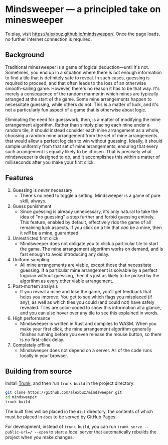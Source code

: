 # Mindsweeper — a principled take on minesweeper

To play, visit https://alexbuz.github.io/mindsweeper/. Once the page loads, no further internet connection is required.

## Background

Traditional minesweeper is a game of logical deduction—until it's not. Sometimes, you end up in a situation where there is not enough information to find a tile that is definitely safe to reveal. In such cases, guessing is required to proceed, and that often leads to the loss of an otherwise smooth-sailing game. However, there's no reason it has to be that way. It's merely a consequence of the random manner in which mines are typically arranged at the start of the game. Some mine arrangements happen to necessitate guessing, while others do not. This is a matter of luck, and it's not a particularly fun aspect of a game that is otherwise about logic.

Eliminating the need for guesswork, then, is a matter of modifying the mine arrangement algorithm. Rather than simply placing each mine under a random tile, it should instead consider each mine arrangement as a whole, choosing a random mine arrangement from the set of mine arrangements that would allow a perfect logician to win without guessing. Ideally, it should sample uniformly from that set of mine arrangements, ensuring that every such arrangement is equally likely to be chosen. That is precisely what mindsweeper is designed to do, and it accomplishes this within a matter of milliseconds after you make your first click.

## Features

1. Guessing is *never* necessary
    - There's no need to toggle a setting. Mindsweeper is a game of pure skill, always.
2. Guess punishment
    - Since guessing is already unnecessary, it's only natural to take the idea of "no guessing" a step further and forbid guessing entirely. This feature, enabled by default, effectively rids the game of all remaining luck aspects. If you click on a tile that *can* be a mine, then it *will* be a mine, guaranteed.
3. Unrestricted first click
    - Mindsweeper does not obligate you to click a particular tile to start the game. The mine arrangement algorithm works on demand, and is fast enough to avoid introducing any delay.
4. Uniform sampling
    - All mine arrangements are viable, except those that necessitate guessing. If a particular mine arrangement is solvable by a perfect logician without guessing, then it's just as likely to be picked by the algorithm as every other viable arrangement.
5. Post-mortem analysis
    - If you reveal a mine and lose the game, you'll get feedback that helps you improve. You get to see which flags you misplaced (if any), as well as which tiles you could (and could not) have safely revealed. Tiles are color-coded to show this information at a glance, and you can also hover over any tile to see this explained in words.
6. High performance
    - Mindsweeper is written in Rust and compiles to WASM. When you make your first click, the mine arrangement algorithm generally finishes running before you even release the mouse button, so there is no first-click delay.
7. Completely offline
    - Mindsweeper does not depend on a server. All of the code runs locally in your browser.

## Building from source

Install [Trunk](https://trunkrs.dev/), and then run `trunk build` in the project directory:

```sh
git clone https://github.com/alexbuz/mindsweeper.git
cd mindsweeper
trunk build
```

The built files will be placed in the `dist` directory, the contents of which must be placed in `docs` to be served by GitHub Pages.

For development, instead of `trunk build`, you can run `trunk serve --public-url=/ --open` to start a local server that automatically rebuilds the project when you make changes.